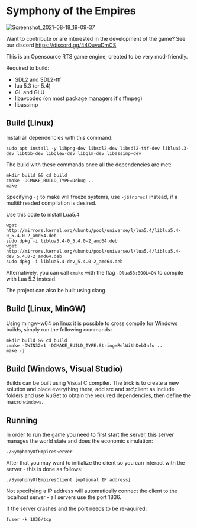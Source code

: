 # Symphony of the Empires
![Screenshot_2021-08-18_19-09-37](https://user-images.githubusercontent.com/39974089/131609523-b7c825bc-5db0-4f52-b715-ac9e469f22b3.png)

Want to contribute or are interested in the development of the game? See our discord https://discord.gg/44QuvuDmCS

This is an Opensource RTS game engine; created to be very mod-friendly.

Required to build:

* SDL2 and SDL2-ttf
* lua 5.3 (or 5.4)
* GL and GLU
* libavcodec (on most package managers it's ffmpeg)
* libassimp

## Build (Linux)
Install all dependencies with this command:
```
sudo apt install -y libpng-dev libsdl2-dev libsdl2-ttf-dev liblua5.3-dev libtbb-dev libglew-dev libglm-dev libassimp-dev
```

The build with these commands once all the dependencies are met:
```
mkdir build && cd build
cmake -DCMAKE_BUILD_TYPE=Debug ..
make
```

Specifying `-j` to make will freeze systems, use `-j$(nproc)` instead, if a multithreaded compilation is desired.

Use this code to install Lua5.4
```
wget http://mirrors.kernel.org/ubuntu/pool/universe/l/lua5.4/liblua5.4-0_5.4.0-2_amd64.deb
sudo dpkg -i liblua5.4-0_5.4.0-2_amd64.deb
wget http://mirrors.kernel.org/ubuntu/pool/universe/l/lua5.4/liblua5.4-dev_5.4.0-2_amd64.deb
sudo dpkg -i liblua5.4-dev_5.4.0-2_amd64.deb
```
Alternatively, you can call `cmake` with the flag `-Dlua53:BOOL=ON` to compile with Lua 5.3 instead.

The project can also be built using clang.

## Build (Linux, MinGW)
Using mingw-w64 on linux it is possible to cross compile for Windows builds, simply run the following commands:
```
mkdir build && cd build
cmake -DWIN32=1 -DCMAKE_BUILD_TYPE:String=RelWithDebInfo ..
make -j
```

## Build (Windows, Visual Studio)
Builds can be built using Visual C compiler. The trick is to create a new solution and place everything there, add src and src\\client as include folders and use NuGet to obtain the required dependencies, then define the macro `windows`.

## Running

In order to run the game you need to first start the server, this server manages the world state and does the economic simulation:
```
./SymphonyOfEmpiresServer
```

After that you may want to initialize the client so you can interact with the server - this is done as follows:
```
./SymphonyOfEmpiresClient [optional IP address]
```
Not specifying a IP address will automatically connect the client to the localhost server - all servers use the port 1836.

If the server crashes and the port needs to be re-aquired:
```
fuser -k 1836/tcp
```
